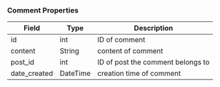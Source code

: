 ### Comment Properties

| Field        | Type     | Description                       |
| ------------ | -------- | --------------------------------- |
| id           | int      | ID of comment                     |
| content      | String   | content of comment                |
| post_id      | int      | ID of post the comment belongs to |
| date_created | DateTime | creation time of comment          |

